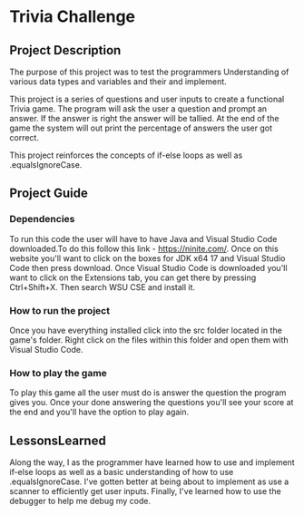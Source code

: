 # Trivia Challenge

## Project Description

The purpose of this project was to test the programmers Understanding of various data types and variables and their and implement.

This project is a series of questions and user inputs to create a functional Trivia game. The program will ask the user a question and prompt an answer. If the answer is right the answer will be tallied. At the end of the game the system will out print the percentage of answers the user got correct.
 
 This project reinforces the concepts of if-else loops as well as .equalsIgnoreCase.

## Project Guide

### Dependencies

To run this code the user will have to have Java and Visual Studio Code downloaded.To do this follow this link - https://ninite.com/. Once on this website you'll want to click on the boxes for JDK x64 17 and Visual Studio Code then press download. Once Visual Studio Code is downloaded you'll want to click on the Extensions tab, you can get there by pressing Ctrl+Shift+X. Then search WSU CSE and install it.

### How to run the project

Once you have everything installed click into the src folder located in the game's folder. Right click on the files within this folder and open them with Visual Studio Code.

### How to play the game

To play this game all the user must do is  answer the question the program gives you. Once your done answering the questions you'll see your score at the end and you'll have the option to play again. 

## LessonsLearned

Along the way, I as the programmer have learned how to use and implement if-else loops as well as a basic understanding of how to use .equalsIgnoreCase. I've gotten better at being about to implement as use a scanner to efficiently get user inputs. Finally, I've learned how to use the debugger to help me debug my code.
